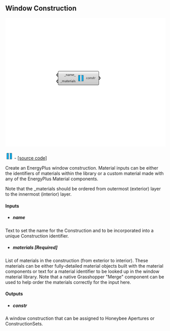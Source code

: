 ## Window Construction

![](../../images/components/Window_Construction.png)

![](../../images/icons/Window_Construction.png) - [[source code]](https://github.com/ladybug-tools/honeybee-grasshopper-energy/blob/master/honeybee_grasshopper_energy/src//HB%20Window%20Construction.py)


Create an EnergyPlus window construction. Material inputs can be either the identifiers of materials within the library or a custom material made with any of the EnergyPlus Material components. 

Note that the _materials should be ordered from outermost (exterior) layer to the innermost (interior) layer. 



#### Inputs
* ##### name 
Text to set the name for the Construction and to be incorporated into a unique Construction identifier. 
* ##### materials [Required]
List of materials in the construction (from exterior to interior). These materials can be either fully-detailed material objects built with the material components or text for a material identifier to be looked up in the window material library. Note that a native Grasshopper "Merge" component can be used to help order the materials correctly for the input here. 

#### Outputs
* ##### constr
A window construction that can be assigned to Honeybee Apertures or ConstructionSets. 